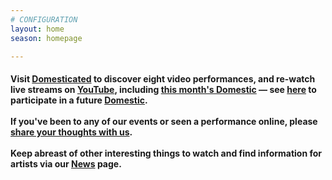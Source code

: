 ```yaml
---
# CONFIGURATION
layout: home
season: homepage

---
```

#### Visit <a href="http://domesticatedonline.org" target="_blank">Domesticated</a> to discover eight video performances, and re-watch live streams on <a href="http://bit.ly/YTwarnmcr" target="_blank">YouTube</a>, including [this month's Domestic](/current/2021-domestic) — see <a href="http://domesticmcr.posthaven.com" target="_blank">here</a> to participate in a future [Domestic](/hab/domestic).<br><br>If you've been to any of our events or seen a performance online, please <a href="http://bit.ly/warnmcrfeedback" target="_blank">share your thoughts with us</a>.<br><br>Keep abreast of other interesting things to watch and find information for artists via our [News](/news) page.
